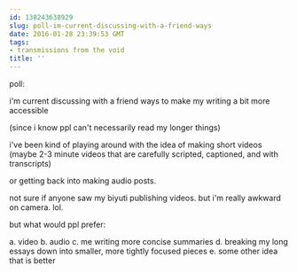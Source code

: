 ```yaml
---
id: 138243638929
slug: poll-im-current-discussing-with-a-friend-ways
date: 2016-01-28 23:39:53 GMT
tags:
- transmissions from the void
title: ''
---
```



poll:

i'm current discussing with a friend ways to make my writing a bit more accessible

(since i know ppl can't necessarily read my longer things)

i've been kind of playing around with the idea of making short videos (maybe 2-3 minute videos that are carefully scripted, captioned, and with transcripts)

or getting back into making audio posts. 

not sure if anyone saw my biyuti publishing videos. but i'm really awkward on camera. lol.

but what would ppl prefer:

a. video
b. audio
c. me writing more concise summaries
d. breaking my long essays down into smaller, more tightly focused pieces
e. some other idea that is better